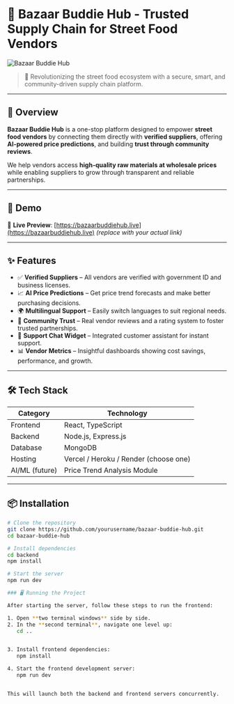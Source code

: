 # 🛒 Bazaar Buddie Hub - Trusted Supply Chain for Street Food Vendors

![Bazaar Buddie Hub](./assets/banner.png)

> 🚀 Revolutionizing the street food ecosystem with a secure, smart, and community-driven supply chain platform.

---

## 📌 Overview

**Bazaar Buddie Hub** is a one-stop platform designed to empower **street food vendors** by connecting them directly with **verified suppliers**, offering **AI-powered price predictions**, and building **trust through community reviews**.

We help vendors access **high-quality raw materials at wholesale prices** while enabling suppliers to grow through transparent and reliable partnerships.

---

## 📸 Demo

🔗 **Live Preview**: [https://bazaarbuddiehub.live](https://bazaarbuddiehub.live) *(replace with your actual link)* 

---

## ✨ Features

- ✅ **Verified Suppliers** – All vendors are verified with government ID and business licenses.
- 📈 **AI Price Predictions** – Get price trend forecasts and make better purchasing decisions.
- 🌍 **Multilingual Support** – Easily switch languages to suit regional needs.
- 🤝 **Community Trust** – Real vendor reviews and a rating system to foster trusted partnerships.
- 💬 **Support Chat Widget** – Integrated customer assistant for instant support.
- 📊 **Vendor Metrics** – Insightful dashboards showing cost savings, performance, and growth.

---

## 🛠️ Tech Stack

| Category     | Technology            |
|--------------|------------------------|
| Frontend     | React, TypeScript |
| Backend      | Node.js, Express.js|
| Database     | MongoDB                |
| Hosting      | Vercel / Heroku / Render (choose one) |
| AI/ML (future) | Price Trend Analysis Module |

---

## 📦 Installation

```bash
# Clone the repository
git clone https://github.com/yourusername/bazaar-buddie-hub.git
cd bazaar-buddie-hub

# Install dependencies
cd backend
npm install

# Start the server
npm run dev

### 🖥️ Running the Project

After starting the server, follow these steps to run the frontend:

1. Open **two terminal windows** side by side.
2. In the **second terminal**, navigate one level up:
   cd ..


3. Install frontend dependencies:
   npm install

4. Start the frontend development server:
   npm run dev


This will launch both the backend and frontend servers concurrently.
````


